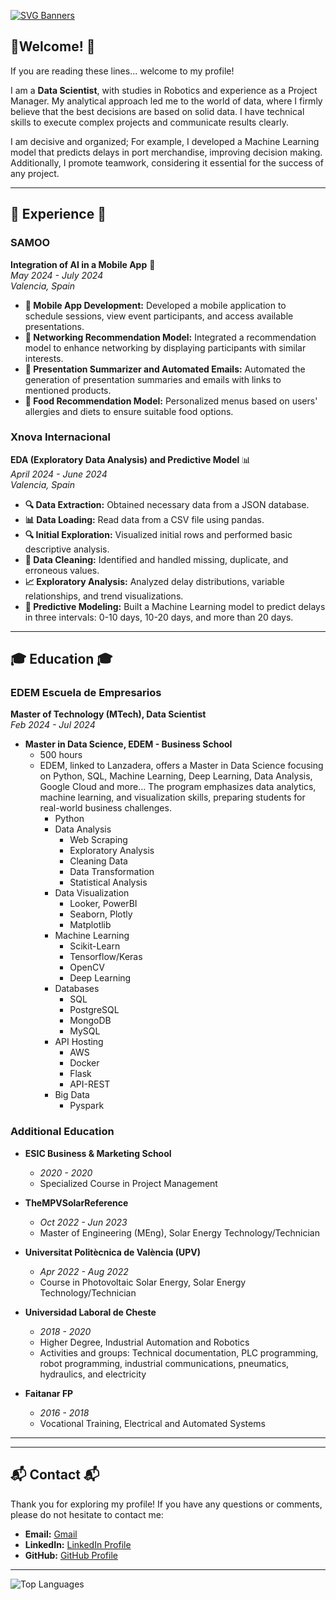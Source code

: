 [![SVG Banners](https://svg-banners.vercel.app/api?type=luminance&text1=Carlos%20Oliver's%20Profile👨‍💻&width=1000&height=400&textSize=50)](https://github.com/Akshay090/svg-banners)
## 👋**Welcome! 👋**

If you are reading these lines... welcome to my profile!

I am a **Data Scientist**, with studies in Robotics and experience as a Project Manager. My analytical approach led me to the world of data, where I firmly believe that the best decisions are based on solid data. I have technical skills to execute complex projects and communicate results clearly.

I am decisive and organized; For example, I developed a Machine Learning model that predicts delays in port merchandise, improving decision making. Additionally, I promote teamwork, considering it essential for the success of any project.
 

---

## 💼 **Experience**  💼

### **SAMOO**
**Integration of AI in a Mobile App**  📱  
*May 2024 - July 2024*  
*Valencia, Spain*

- **📱 Mobile App Development:** Developed a mobile application to schedule sessions, view event participants, and access available presentations.
- **🤝 Networking Recommendation Model:** Integrated a recommendation model to enhance networking by displaying participants with similar interests.
- **📧 Presentation Summarizer and Automated Emails:** Automated the generation of presentation summaries and emails with links to mentioned products.
- **🍲 Food Recommendation Model:** Personalized menus based on users' allergies and diets to ensure suitable food options.

### **Xnova Internacional**
**EDA (Exploratory Data Analysis) and Predictive Model**  📊  
*April 2024 - June 2024*  
*Valencia, Spain*

- **🔍 Data Extraction:** Obtained necessary data from a JSON database.
- **📊 Data Loading:** Read data from a CSV file using pandas.
- **🔍 Initial Exploration:** Visualized initial rows and performed basic descriptive analysis.
- **🧹 Data Cleaning:** Identified and handled missing, duplicate, and erroneous values.
- **📈 Exploratory Analysis:** Analyzed delay distributions, variable relationships, and trend visualizations.
- **🤖 Predictive Modeling:** Built a Machine Learning model to predict delays in three intervals: 0-10 days, 10-20 days, and more than 20 days.

---

## 🎓 **Education**  🎓

### **EDEM Escuela de Empresarios**
**Master of Technology (MTech), Data Scientist**  
*Feb 2024 - Jul 2024*

- **Master in Data Science, EDEM - Business School**
  - 500 hours
  - EDEM, linked to Lanzadera, offers a Master in Data Science focusing on Python, SQL, Machine Learning, Deep Learning, Data Analysis, Google Cloud and more... The program emphasizes data analytics, machine learning, and visualization skills, preparing students for real-world business challenges.
      - Python
    - Data Analysis
      - Web Scraping
      - Exploratory Analysis
      - Cleaning Data
      - Data Transformation
      - Statistical Analysis
    - Data Visualization
      - Looker, PowerBI
      - Seaborn, Plotly
      - Matplotlib
    - Machine Learning
      - Scikit-Learn
      - Tensorflow/Keras
      - OpenCV
      - Deep Learning
    - Databases
      - SQL
      - PostgreSQL
      - MongoDB
      - MySQL
    - API Hosting
      - AWS
      - Docker
      - Flask
      - API-REST
    - Big Data
      - Pyspark


### **Additional Education**
- **ESIC Business & Marketing School**
  - *2020 - 2020*
  - Specialized Course in Project Management

- **TheMPVSolarReference**
  - *Oct 2022 - Jun 2023*
  - Master of Engineering (MEng), Solar Energy Technology/Technician

- **Universitat Politècnica de València (UPV)**
  - *Apr 2022 - Aug 2022*
  - Course in Photovoltaic Solar Energy, Solar Energy Technology/Technician

- **Universidad Laboral de Cheste**
  - *2018 - 2020*
  - Higher Degree, Industrial Automation and Robotics
  - Activities and groups: Technical documentation, PLC programming, robot programming, industrial communications, pneumatics, hydraulics, and electricity

- **Faitanar FP**
  - *2016 - 2018*
  - Vocational Training, Electrical and Automated Systems

---

---

## 📬 **Contact**  📬

Thank you for exploring my profile! If you have any questions or comments, please do not hesitate to contact me:

- **Email:** [Gmail](mailto:carlosoliver.coo@gmail.com)
- **LinkedIn:** [LinkedIn Profile](https://www.linkedin.com/in/carlos-oliver/)
- **GitHub:** [GitHub Profile](https://github.com/Carlos-Oliver-O)

---

![Top Languages](https://github-readme-stats.vercel.app/api/top-langs/?username=yourgithub&layout=compact)

